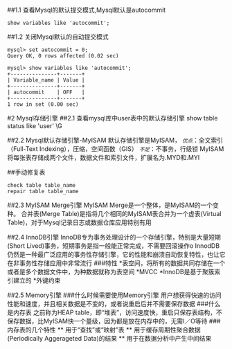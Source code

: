 #
##1.1 查看Mysql的默认提交模式,Mysql默认是autocommit
```
show variables like 'autocommit';
```

##1.2 关闭Mysql默认的自动提交模式
```
mysql> set autocommit = 0;
Query OK, 0 rows affected (0.02 sec)

mysql> show variables like 'autocommit';
+---------------+-------+
| Variable_name | Value |
+---------------+-------+
| autocommit    | OFF   |
+---------------+-------+
1 row in set (0.00 sec)
```

#2 Mysql存储引擎
##2.1 查看mysql库中user表中的默认存储引擎
show table status like 'user' \G

##2.2 Mysql默认存储引擎-MyISAM
默认存储引擎是MyISAM，
*`优点`*：全文索引（Full-Text Indexing），压缩，空间函数（GIS）
*`不足`*：不事务，行级锁
MyISAM将每张表存储成两个文件，数据文件和索引文件，扩展名为.MYD和.MYI

##手动修复表
```
check table table_name
repair table table_name
```

##2.3 MyISAM Merge引擎
MyISAM Merge是一个整体，是MyISAM的一个变种。
合并表(Merge Table)是指将几个相同的MyISAM表合并为一个虚表(Virtual Table)，对于Mysql记录日志或数据仓库应用特别有用

##2.4 InnoDB引擎
InnoDB专为事务处理设计的一个存储引擎，特别是大量短期(Short Lived)事务，短期事务是指一般能正常完成，不需要回滚操作o
InnodDB仍然是一种最广泛应用的事务性存储引擎，它的性能和崩溃自动恢复特性，也让它在非事务性存储应用中非常流行
###特性
*表空间，将所有的数据共同存储在一个或者是多个数据文件中，为种数据就称为表空间
*MVCC
*InnoDB是基于聚簇索引建立的
*外键约束

##2.5 Memory引擎
###什么时候需要使用Memory引擎
用户想获得快速的访问性能和速度，并且相关数据是不变的，或者说重启后并不需要保存数据
###什么是内存表
之前称为HEAP table，即“堆表”，访问速度快，重启只保存表结构，不保存数据，比MyISAM快一个量级，因为都是放在内存中的，无需I／O等待
###内存表的几个特性
** 用于“查找”或“映射”表
** 用于缓存周期性聚合数据(Periodically Aggerageted Data)的结果
** 用于在数据分析中产生中间结果

